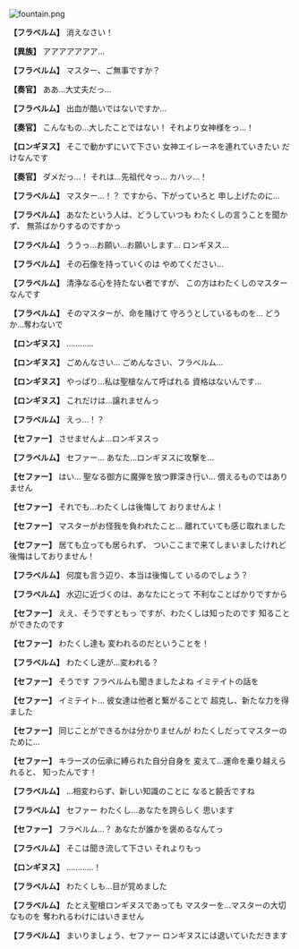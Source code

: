
![fountain.png](../images/backgrounds/fountain.png)

**【フラベルム】**
消えなさい！

**【異族】**
アアアアアアア…

**【フラベルム】**
マスター、ご無事ですか？

**【奏官】**
ああ…大丈夫だっ…

**【フラベルム】**
出血が酷いではないですか…

**【奏官】**
こんなもの…大したことではない！
それより女神様をっ…！

**【ロンギヌス】**
そこで動かずにいて下さい
女神エイレーネを連れていきたい
だけなんです

**【奏官】**
ダメだっ…！
それは…先祖代々っ…
カハッ…！

**【フラベルム】**
マスター…！？
ですから、下がっていろと
申し上げたのに…

**【フラベルム】**
あなたという人は、どうしていつも
わたくしの言うことを聞かず、
無茶ばかりするのですかっ

**【フラベルム】**
ううっ…お願い…お願いします…
ロンギヌス…

**【フラベルム】**
その石像を持っていくのは
やめてください…

**【フラベルム】**
清浄なる心を持たない者ですが、
この方はわたくしのマスターなんです

**【フラベルム】**
そのマスターが、命を賭けて
守ろうとしているものを…
どうか…奪わないで

**【ロンギヌス】**
…………

**【ロンギヌス】**
ごめんなさい…
ごめんなさい、フラベルム…

**【ロンギヌス】**
やっぱり…私は聖槍なんて呼ばれる
資格はないんです…

**【ロンギヌス】**
これだけは…譲れませんっ

**【フラベルム】**
えっ…！？

**【セファー】**
させませんよ…ロンギヌスっ

**【フラベルム】**
セファー…
あなた…ロンギヌスに攻撃を…

**【セファー】**
はい…
聖なる御方に魔弾を放つ罪深き行い…
償えるものではありません

**【セファー】**
それでも…わたくしは後悔して
おりませんよ！

**【セファー】**
マスターがお怪我を負われたこと…
離れていても感じ取れました

**【セファー】**
居ても立っても居られず、
ついここまで来てしまいましたけれど
後悔はしておりません！

**【フラベルム】**
何度も言う辺り、本当は後悔して
いるのでしょう？

**【フラベルム】**
水辺に近づくのは、あなたにとって
不利なことばかりですから

**【セファー】**
ええ、そうですともっ
ですが、わたくしは知ったのです
知ることができたのです

**【セファー】**
わたくし達も
変われるのだということを！

**【フラベルム】**
わたくし達が…変われる？

**【セファー】**
そうです
フラベルムも聞きましたよね
イミテイトの話を

**【セファー】**
イミテイト…
彼女達は他者と繋がることで
超克し、新たな力を得ました

**【セファー】**
同じことができるかは分かりませんが
わたくしだってマスターのために…

**【セファー】**
キラーズの伝承に縛られた自分自身を
変えて…運命を乗り越えられると、
知ったんです！

**【フラベルム】**
…相変わらず、新しい知識のことに
なると饒舌ですね

**【フラベルム】**
セファー
わたくし…あなたを誇らしく
思います

**【セファー】**
フラベルム…？
あなたが誰かを褒めるなんてっ

**【フラベルム】**
そこは聞き流して下さい
それよりもっ

**【ロンギヌス】**
…………！

**【フラベルム】**
わたくしも…目が覚めました

**【フラベルム】**
たとえ聖槍ロンギヌスであっても
マスターを…マスターの大切なものを
奪われるわけにはいきません

**【フラベルム】**
まいりましょう、セファー
ロンギヌスには退いていただきます